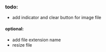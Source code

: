### todo:
* add indicator and clear button for image file
#### optional:
* add file extension name
* resize file
